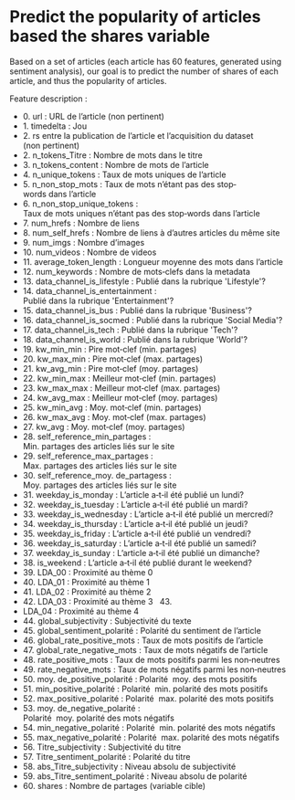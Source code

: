 # Predict the popularity of articles based the shares variable

Based on a set of articles (each article has 60 features, generated using sentiment analysis), our goal is to predict the number of shares of each article, and thus the popularity of articles. 

Feature description :

- 0. url : URL de l’article (non pertinent)  
- 1. timedelta : Jou
- 2. rs entre la publication de l’article et l’acquisition du dataset   (non pertinent)  
- 2. n_tokens_Titre : Nombre de mots dans le titre   
- 3. n_tokens_content : Nombre de mots de l’article   
- 4. n_unique_tokens : Taux de mots uniques de l’article   
- 5. n_non_stop_mots : Taux de mots n’étant pas des stop‐words dans l’article   
- 6. n_non_stop_unique_tokens : Taux de mots uniques n’étant pas des stop‐words dans l’article  
- 7. num_hrefs : Nombre de liens   
- 8. num_self_hrefs : Nombre de liens à d’autres articles du même site  
-  9. num_imgs : Nombre d’images   
  -  10. num_videos : Nombre de videos   
  -  11. average_token_length : Longueur moyenne des mots dans l’article  
   - 12. num_keywords : Nombre de mots‐clefs dans la metadata   
-    13. data_channel_is_lifestyle : Publié dans la rubrique 'Lifestyle'?   
-    14. data_channel_is_entertainment : Publié dans la rubrique 'Entertainment'?   
 -   15. data_channel_is_bus : Publié dans la rubrique 'Business'?  
  -  16. data_channel_is_socmed : Publié dans la rubrique 'Social Media'?   
   - 17. data_channel_is_tech : Publié dans la rubrique 'Tech'?   
-    18. data_channel_is_world : Publié dans la rubrique 'World'?  
-    19. kw_min_min : Pire mot‐clef (min. partages)   
 -   20. kw_max_min : Pire mot‐clef (max. partages)   
  -  21. kw_avg_min : Pire mot‐clef (moy. partages)   
   - 22. kw_min_max : Meilleur mot‐clef (min. partages)   
-    23. kw_max_max : Meilleur mot‐clef (max. partages)   
-    24. kw_avg_max : Meilleur mot‐clef (moy. partages)   
 -   25. kw_min_avg : Moy. mot‐clef (min. partages)   
  -  26. kw_max_avg : Moy. mot‐clef (max. partages)   
   - 27. kw_avg : Moy. mot‐clef (moy. partages)   
-    28. self_reference_min_partages : Min. partages des articles liés sur le site  
-    29. self_reference_max_partages : Max. partages des articles liés sur le site  
 -   30. self_reference_moy. de_partagess : Moy. partages des articles liés sur le site  
  -  31. weekday_is_monday : L’article a‐t‐il été publié un lundi?   
   - 32. weekday_is_tuesday : L’article a‐t‐il été publié un mardi?   
-    33. weekday_is_wednesday : L’article a‐t‐il été publié un mercredi?   
-    34. weekday_is_thursday : L’article a‐t‐il été publié un jeudi?   
 -   35. weekday_is_friday : L’article a‐t‐il été publié un vendredi?   
  -  36. weekday_is_saturday : L’article a‐t‐il été publié un samedi?   
   - 37. weekday_is_sunday : L’article a‐t‐il été publié un dimanche?   
- 38. is_weekend : L’article a‐t‐il été publié durant le weekend?   
-    39. LDA_00 : Proximité au thème 0   
 -   40. LDA_01 : Proximité au thème 1   
  -  41. LDA_02 : Proximité au thème 2   
   - 42. LDA_03 : Proximité au thème 3   43. 
  -  LDA_04 : Proximité au thème 4   
  -  44. global_subjectivity : Subjectivité du texte  
-    45. global_sentiment_polarité : Polarité du sentiment de l’article  
 -   46. global_rate_positive_mots : Taux de mots positifs de l’article   
  -  47. global_rate_negative_mots : Taux de mots négatifs de l’article   
   - 48. rate_positive_mots : Taux de mots positifs parmi les non‐neutres   
- 49. rate_negative_mots : Taux de mots négatifs parmi les non‐neutres  
-    50. moy. de_positive_polarité : Polarité  moy. des mots positifs  
 -   51. min_positive_polarité : Polarité  min. polarité des mots positifs   
  -  52. max_positive_polarité : Polarité  max. polarité des mots positifs   
   - 53. moy. de_negative_polarité : Polarité  moy. polarité des mots négatifs   
-    54. min_negative_polarité : Polarité  min. polarité des mots négatifs  
-    55. max_negative_polarité : Polarité  max. polarité des mots négatifs  
 -   56. Titre_subjectivity : Subjectivité du titre   
  -  57. Titre_sentiment_polarité : Polarité du titre   
   - 58. abs_Titre_subjectivity : Niveau absolu de subjectivité  
-    59. abs_Titre_sentiment_polarité : Niveau absolu de polarité  
-    60. shares : Nombre de partages (variable cible) 
